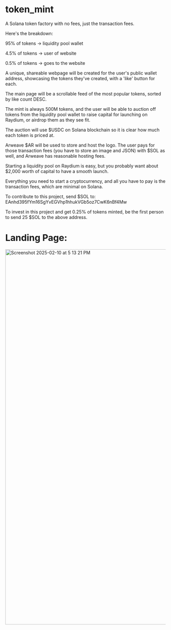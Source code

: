 # token_mint

A Solana token factory with no fees, just the transaction fees.

Here's the breakdown:

95% of tokens  -> liquidity pool wallet

4.5% of tokens -> user of website

0.5% of tokens -> goes to the website

A unique, shareable webpage will be created for the user's public wallet address, showcasing the tokens they've created, with a 'like' button for each.

The main page will be a scrollable feed of the most popular tokens, sorted by like count DESC.

The mint is always 500M tokens, and the user will be able to auction off tokens from the liquidity pool wallet to raise capital for launching on Raydium, or airdrop them as they see fit.

The auction will use $USDC on Solana blockchain so it is clear how much each token is priced at.

Arweave $AR will be used to store and host the logo. The user pays for those transaction fees (you have to store an image and JSON) with $SOL as well, and Arweave has reasonable hosting fees.

Starting a liquidity pool on Raydium is easy, but you probably want about $2,000 worth of capital to have a smooth launch.

Everything you need to start a cryptocurrency, and all you have to pay is the transaction fees, which are minimal on Solana.

To contribute to this project, send $SOL to: EAnhd395fYm16SgYvEGVhp1hhukVGb5oz7CwK6nBf4Mw

To invest in this project and get 0.25% of tokens minted, be the first person to send 25 $SOL to the above address.

# Landing Page:

<img width="1176" alt="Screenshot 2025-02-10 at 5 13 21 PM" src="https://github.com/user-attachments/assets/ac16b40c-8ad7-4fdb-af98-0e291c2d7b9c" />



